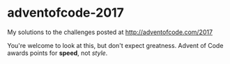 # adventofcode-2017
My solutions to the challenges posted at http://adventofcode.com/2017

You're welcome to look at this, but don't expect greatness. 
Advent of Code awards points for **speed**, not _style_.
